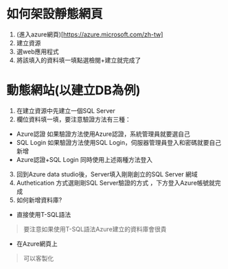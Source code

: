 # 如何架設靜態網頁

1. (進入azure網頁)[https://azure.microsoft.com/zh-tw]
2. 建立資源
3. 選web應用程式
4. 將該填入的資料填一填點選檢閱+建立就完成了

# 動態網站(以建立DB為例)
1. 在建立資源中先建立一個SQL Server
2. 欄位資料填一填，要注意驗證方法有三種：
- Azure認證
如果驗證方法使用Azure認證，系統管理員就要選自己
- SQL Login 
如果驗證方法使用SQL Login，伺服器管理員登入和密碼就要自己新增
- Azure認證+SQL Login 
同時使用上述兩種方法登入

3. 回到Azure data studio後，Server填入剛剛創立的SQL Server 網域
4. Authetication 方式選剛剛SQL Server驗證的方式 ，下方登入Azure帳號就完成
5. 如何新增資料庫?
- 直接使用T-SQL語法
> 要注意如果使用T-SQL語法Azure建立的資料庫會很貴
- 在Azure網頁上
> 可以客製化